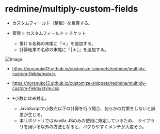 # redmine/multiply-custom-fields

- カスタムフィールド（整数）を乗算する。

- 管理 > カスタムフィールド > チケット
  - 掛ける名称の末尾に『＊』を追加する。
  - 計算結果の名称の末尾に『［＊］』を追加する。

![Image](https://noranuko13.github.io/customize-snippets/redmine/multiply-custom-fields/image.png)

- <https://noranuko13.github.io/customize-snippets/redmine/multiply-custom-fields/main.js>
- <https://noranuko13.github.io/customize-snippets/redmine/multiply-custom-fields/style.css>

- ※小数には未対応。
  - JavaScriptで小数点以下の計算を行う場合、何らかの対策をしないと誤差が生じる。
  - 本リポジトリではVanilla JSのみの使用に限定しているため、
    ライブラリを用いる以外の方法となると、バグりやすくメンテが大変そう。
